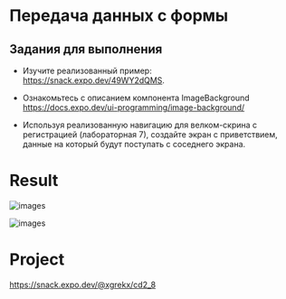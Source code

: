 # Передача данных с формы

## Задания для выполнения

- Изучите реализованный пример: https://snack.expo.dev/49WY2dQMS.

- Ознакомьтесь с описанием компонента ImageBackground https://docs.expo.dev/ui-programming/image-background/

- Используя реализованную навигацию для велком-скрина с регистрацией (лабораторная 7), создайте экран с приветствием, данные на который будут поступать с соседнего экрана.

# Result

![images](ex1.png)

![images](ex2.png)

# Project 

https://snack.expo.dev/@xgrekx/cd2_8
